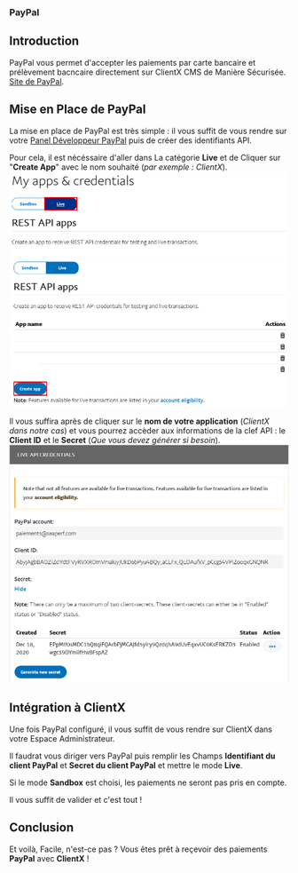 ### PayPal

## Introduction

PayPal vous permet d'accepter les paiements par carte bancaire et prélèvement bacncaire directement sur ClientX CMS de Manière Sécurisée. [Site de PayPal](https://paypal.com).

## Mise en Place de PayPal

La mise en place de PayPal est très simple : il vous suffit de vous rendre sur votre [Panel Développeur PayPal](https://developer.paypal.com/developer/applications) puis de créer des identifiants API.

Pour cela, il est nécéssaire d'aller dans La catégorie **Live** et de Cliquer sur "**Create App**" avec le nom souhaité (*par exemple : ClientX*). 
![image](https://raw.githubusercontent.com/ClientXCMS/docs/master/images/live.png "Catégorie Live")
![image](https://raw.githubusercontent.com/ClientXCMS/docs/master/images/creation.png "Création de la Clef")

Il vous suffira après de cliquer sur le **nom de votre application** (*ClientX dans notre cas*) et vous pourrez accèder aux informations de la clef API : le **Client ID** et le **Secret** (*Que vous devez générer si besoin*). 
![image](https://raw.githubusercontent.com/ClientXCMS/docs/master/images/informations.png "Informations")

## Intégration à ClientX

Une fois PayPal configuré, il vous suffit de vous rendre sur ClientX dans votre Espace Administrateur. 

Il faudrat vous diriger vers PayPal puis remplir les Champs **Identifiant du client PayPal** et **Secret du client PayPal** et mettre le mode **Live**. 

Si le mode **Sandbox** est choisi, les paiements ne seront pas pris en compte.

Il vous suffit de valider et c'est tout !

## Conclusion

Et voilà, Facile, n'est-ce pas ? Vous êtes prêt à reçevoir des paiements **PayPal** avec **ClientX** ! 
